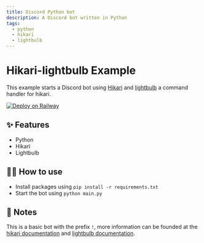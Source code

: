 ```yaml
---
title: Discord Python bot
description: A Discord bot written in Python
tags:
  - python
  - hikari
  - lightbulb
---
```


# Hikari-lightbulb Example

This example starts a Discord bot using [Hikari](https://www.hikari-py.dev) and [lightbulb](https://hikari-lightbulb.readthedocs.io) a command handler for hikari.

[![Deploy on Railway](https://railway.app/button.svg)](https://railway.app/new/template/4ObR2I?referralCode=acey)

## ✨ Features

- Python
- Hikari
- Lightbulb

## 💁‍♀️ How to use

- Install packages using `pip install -r requirements.txt`
- Start the bot using `python main.py`

## 📝 Notes

This is a basic bot with the prefix `!`, more information can be founded at the [hikari documentation](https://www.hikari-py.dev/hikari/index.html) and [lightbulb documentation](https://lightbulb.readthedocs.io).
